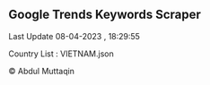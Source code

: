 

## Google Trends Keywords Scraper 
 
Last Update 08-04-2023 , 18:29:55

Country List :
VIETNAM.json



© Abdul Muttaqin 
